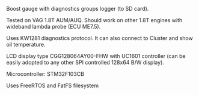 Boost gauge with diagnostics groups logger (to SD card).

Tested on VAG 1.8T AUM/AUQ. Should work on other 1.8T engines with wideband lambda probe (ECU ME7.5).

Uses KW1281 diagnostics protocol. It can also connect to Cluster and show oil temperature.

LCD display type CGG128064AY00-FHW with UC1601 controller (can be easily adopted to any other SPI controlled 128x64 B/W display).

Microcontroller: STM32F103CB

Uses FreeRTOS and FatFS filesystem